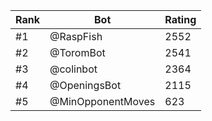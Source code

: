 Rank|Bot|Rating
---|---|---
#1|@RaspFish|2552
#2|@ToromBot|2541
#3|@colinbot|2364
#4|@OpeningsBot|2115
#5|@MinOpponentMoves|623

